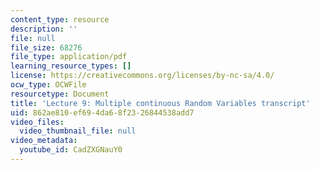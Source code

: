 ```yaml
---
content_type: resource
description: ''
file: null
file_size: 68276
file_type: application/pdf
learning_resource_types: []
license: https://creativecommons.org/licenses/by-nc-sa/4.0/
ocw_type: OCWFile
resourcetype: Document
title: 'Lecture 9: Multiple continuous Random Variables transcript'
uid: 862ae810-ef69-4da6-8f23-26844538add7
video_files:
  video_thumbnail_file: null
video_metadata:
  youtube_id: CadZXGNauY0
---
```

